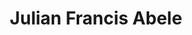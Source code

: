 ---
pid: RS185
title: Julian Francis Abele
location_transcription: Art Museum/Parkway area.
zipcode: '19144'
outside_phl: 
neighborhood: Germantown
age: '28'
age_range: 20-29
instagram: 
image_file_name: RS_185.jpg
proposal_transcription: |-
  1881-1950
  Julian Abele was an Architect that worked for Horace Trumabuer Architects, who designed the Art Museum and 400 other notable buildings. He was one of the 1st African American Architects but didn't receive any public recognition until 1988, 38 years after his death!
topic: African Americans,Architecture,History
topic_summary: 0, 0, 0
type: Sculpture Statue,Other No Form,Memorial
keywords_other: julian abele, architect
credit: Ethan H.
image_labels: 
twitter: 
facebook: 
permalink: "/monuments/rs185/"
layout: item-page
---